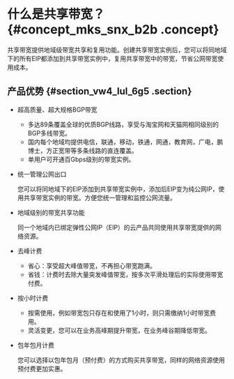 # 什么是共享带宽？ {#concept_mks_snx_b2b .concept}

共享带宽提供地域级带宽共享和复用功能。创建共享带宽实例后，您可以将同地域下的所有EIP都添加到共享带宽实例中，复用共享带宽中的带宽，节省公网带宽使用成本。

## 产品优势 {#section_vw4_lul_6g5 .section}

-   超高质量、超大规格BGP带宽
    -   多达89条覆盖全球的优质BGP线路，享受与淘宝网和天猫网相同级别的BGP多线带宽。
    -   国内每个地域均提供电信，联通，移动，铁通，网通，教育网，广电，鹏博士，方正宽带等多条线路的直连覆盖。
    -   单用户可开通百Gbps级别的带宽实例。
-   统一管理公网出口

    您可以将同地域下的EIP添加到共享带宽实例中，添加后EIP变为纯公网IP，使用共享带宽实例的带宽。方便您统一管理和监控公网流量。

-   地域级别的带宽共享功能

    同一个地域内已绑定弹性公网IP（EIP）的云产品共同使用共享带宽提供的网络资源。

-   去峰计费
    -   省心：享受超大峰值带宽，不再担心带宽跑满。
    -   省钱：计费时去除大量突发峰值带宽，按多次平滑处理后的实际使用带宽付费。
-   按小时计费
    -   按需使用，例如带宽包只存在和使用了1小时，则只需缴纳1小时带宽费用。
    -   灵活变更，您可以在业务高峰期提升带宽，在业务峰谷期降低带宽。
-   包年包月计费

    您可以选择以包年包月（预付费）的方式购买共享带宽，同样的网络资源使用预付费更加实惠。


